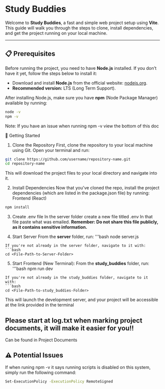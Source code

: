 # Study Buddies 

Welcome to **Study Buddies**, a fast and simple web project setup using **Vite**. This guide will walk you through the steps to clone, install dependencies, and get the project running on your local machine.

---
## 📋 Prerequisites

Before running the project, you need to have **Node.js** installed. If you don’t have it yet, follow the steps below to install it:

- Download and install **Node.js** from the official website: [nodejs.org](https://nodejs.org/en/download).
- **Recommended version:** LTS (Long Term Support).

After installing Node.js, make sure you have **npm** (Node Package Manager) available by running:

```bash
node -v
npm -v
```

Note: If you have an issue when running npm -v view the bottom of this doc 

🚀 Getting Started
1. Clone the Repository
First, clone the repository to your local machine using Git. Open your terminal and run:
```bash
git clone https://github.com/username/repository-name.git
cd repository-name
```
This will download the project files to your local directory and navigate into it.


2. Install Dependencies
Now that you've cloned the repo, install the project dependencies (which are listed in the package.json file) by running:
Frontend (React)
```bash
npm install
```

3. Create .env file
In the server folder create a new file titled .env
In that file paste what was emailed. 
**Remember: Do not share this file publicly, as it contains sensitive information.**

4. Start Server
From the **server** folder, run:
'''bash
node server.js
```
If you're not already in the server folder, navigate to it with:
```bash
cd <File-Path-to-Server-Folder>
```

5. Start Frontend (New Terminal):
From the **study_buddies** folder, run:
'''bash
npm run dev
```
If you're not already in the study_buddies folder, navigate to it with:
```bash
cd <File-Path-to-study_buddies-Folder>
```
This will launch the development server, and your project will be accessible at the link provided in the terminal

## Please start at log.txt when marking project documents, it will make it easier for you!! 
Can be found in Project Documents


## ⚠️ Potential Issues

If when runing npm -v it says running scripts is disabled on this system, simply run the following command:

```bash
Set-ExecutionPolicy -ExecutionPolicy RemoteSigned
```
